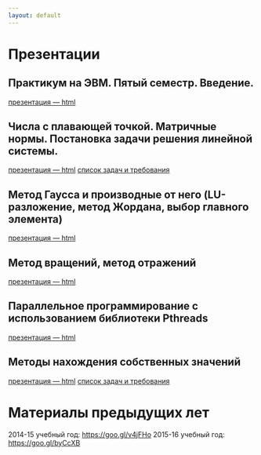 ```yaml
---
layout: default
---
```


# Презентации

## Практикум на ЭВМ. Пятый семестр. Введение.
[презентация — html](presentations/01-Introduction.html)

## Числа с плавающей точкой. Матричные нормы. Постановка задачи решения линейной системы.
[презентация — html](presentations/02-Matrix-Generate-Multiply.html)
[список задач и требования](presentations/LinearSystemsTasks.pdf)

## Метод Гаусса и производные от него (LU-разложение, метод Жордана, выбор главного элемента)
[презентация — html](presentations/03-Gauss-Jordan.html)

## Метод вращений, метод отражений
[презентация — html](presentations/04-Cholesky-QR.html)

## Параллельное программирование с использованием библиотеки Pthreads
[презентация — html](presentations/05-Pthreads.html)

## Методы нахождения собственных значений
[презентация — html](presentations/06-Eigenvalues.html)
[список задач и требования](presentations/EigenvaluesTasks.pdf)

# Материалы предыдущих лет
2014-15 учебный год: https://goo.gl/v4jFHo
2015-16 учебный год: https://goo.gl/byCcXB
